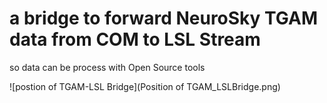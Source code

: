 # a bridge to forward NeuroSky TGAM data from COM to LSL Stream
so data can be process with Open Source tools

![postion of TGAM-LSL Bridge](Position of TGAM_LSLBridge.png)
